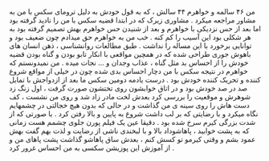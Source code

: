 من ۴۶ سالمه و خواهرم ۴۴ سالش ، که به قول خودش به دلیل ترومای سکس با من به مشاور مراجعه میکرد . مشاوری زیرک که در ابتدا قضیه سکس با من را نادید گرفته بود اما بعد از حس نزدیکی با خواهرم و بعد از شنیدن حس خواهرم بهش تصمیم گرفته بود به هر شکلی بود این آسیب را کم کنه .
خب من به خواهرم حق میدادم چون ضعیف بود و توانایی برخورد با این مساله را نداشت .
طبق مطالعات روانشناسی ، ذهن انسان های باهوش جوری طراحی شده که در همچین مواقعی با انکار تابو بودن و گناه بودن قضیه خودش را از احساس بد مثل گناه ، عذاب وجدان و … نجات میده .
من نمیدونستم که خواهرم در نتیجه سکس با من دچار احساس بدی شده چون در خیلی از مواقع شروع کننده و تحریک کننده خودش بود . درست یادمه دومین سکس ما بعد از ازدواجش با تمایل صد در صد خودش بود و در اتاق خوابشون روی تختشون صورت گرفت ، اول زنگ زد شوهرش و موقعیت را بررسی کرد بعدش لخت مادر زاد شد و روی من نشست ، کف دست هاش را روی سینه ی من گذاشت و در حالی که بدون هیچ خجالتی در چشمهایم نگاه میکرد و با رضایتی که بر لب داشت شروع به پایین و بالا رفتن کرد . با صورتی که از شدت بزرگی کیرم سرخ شده بود . دقیقا عین یک فیلم پورن جلوی چشمم هست زمانی که به پشت خوابید ، پاهاشو‌داد بالا و با لبخندی ناشی از رضایت و لذت بهم گفت بهش عمود بشم و وقتی کیرمو تو کسش کنم ، بعدش ساق پاهاشو گذاشت پشت پاهای من و از آموزش این پوزیشن سکسی به من احساس غرور کرد .

